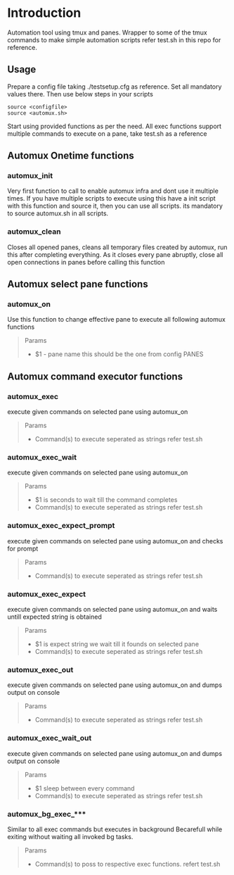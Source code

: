 
# Introduction

Automation tool using tmux and panes. Wrapper to some of the tmux commands to make simple 
automation scripts refer test.sh in this repo for reference.

## Usage

Prepare a config file taking ./testsetup.cfg as reference. Set all mandatory values there.
Then use below steps in your scripts


```
source <configfile>
source <automux.sh>
```

Start using provided functions as per the need. All exec functions support multiple commands to 
execute on a pane, take test.sh as a reference

## Automux Onetime functions

### automux_init

Very first function to call to enable automux infra and dont use it multiple times.
If you have multiple scripts to execute using this have a init script with this function
and source it, then you can use all scripts. its mandatory to source automux.sh in all scripts.

### automux_clean

Closes all opened panes, cleans all temporary files created by automux, run this after 
completing everything. As it closes every pane abruptly, close all open connections in panes
before calling this function

## Automux select pane functions

### automux_on

Use this function to change effective pane to execute all following automux functions

> Params
> - $1 - pane name this should be the one from config PANES

## Automux command executor functions

### automux_exec

execute given commands on selected pane using automux_on

> Params
> - Command(s) to execute seperated as strings refer test.sh 

### automux_exec_wait

execute given commands on selected pane using automux_on

> Params
> - $1 is seconds to wait till the command completes
> - Command(s) to execute seperated as strings refer test.sh 

### automux_exec_expect_prompt

execute given commands on selected pane using automux_on and checks for prompt

> Params
> - Command(s) to execute seperated as strings refer test.sh 

### automux_exec_expect

execute given commands on selected pane using automux_on and waits untill expected string is 
obtained

> Params
> - $1 is expect string we wait till it founds on selected pane
> - Command(s) to execute seperated as strings refer test.sh 

### automux_exec_out

execute given commands on selected pane using automux_on and dumps output on console

> Params
> - Command(s) to execute seperated as strings refer test.sh 

### automux_exec_wait_out

execute given commands on selected pane using automux_on and dumps output on console

> Params
> - $1 sleep between every command
> - Command(s) to execute seperated as strings refer test.sh 

### automux_bg_exec_***

Similar to all exec commands but executes in background
Becarefull while exiting without waiting all invoked bg tasks.

> Params
> - Command(s) to poss to respective exec functions. refert test.sh 
